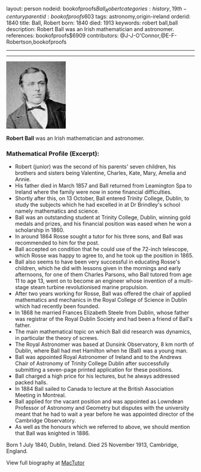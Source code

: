 layout: person
nodeid: bookofproofs$Ball_Robert
categories: history,19th-century
parentid: bookofproofs$603
tags: astronomy,origin-ireland
orderid: 1840
title: Ball, Robert
born: 1840
died: 1913
keywords: robert ball,ball
description: Robert Ball was an Irish mathematician and astronomer.
references: bookofproofs$6909
contributors: @J-J-O'Connor,@E-F-Robertson,bookofproofs

---



---

![Ball_Robert.jpg](https://github.com/bookofproofs/bookofproofs.github.io/blob/main/_sources/_assets/images/portraits/Ball_Robert.jpg?raw=true)

**Robert Ball** was an Irish mathematician and astronomer.

### Mathematical Profile (Excerpt):
* Robert (junior) was the second of his parents' seven children, his brothers and sisters being Valentine, Charles, Kate, Mary, Amelia and Annie.
* His father died in March 1857 and Ball returned from Leamington Spa to Ireland where the family were now in some financial difficulties.
* Shortly after this, on 13 October, Ball entered Trinity College, Dublin, to study the subjects which he had excelled in at Dr Brindley's school namely mathematics and science.
* Ball was an outstanding student at Trinity College, Dublin, winning gold medals and prizes, and his financial position was eased when he won a scholarship in 1860.
* In around 1864 Rosse sought a tutor for his three sons, and Ball was recommended to him for the post.
* Ball accepted on condition that he could use of the 72-inch telescope, which Rosse was happy to agree to, and he took up the position in 1865.
* Ball also seems to have been very successful in educating Rosse's children, which he did with lessons given in the mornings and early afternoons, for one of them Charles Parsons, who Ball tutored from age 11 to age 13, went on to become an engineer whose invention of a multi-stage steam turbine revolutionised marine propulsion.
* After two years working for Rosse, Ball was offered the chair of applied mathematics and mechanics in the Royal College of Science in Dublin which had recently been founded.
* In 1868 he married Frances Elizabeth Steele from Dublin, whose father was registrar of the Royal Dublin Society and had been a friend of Ball's father.
* The main mathematical topic on which Ball did research was dynamics, in particular the theory of screws.
* The Royal Astronomer was based at Dunsink Observatory, 8 km north of Dublin, where Ball had met Hamilton when he (Ball) was a young man.
* Ball was appointed Royal Astronomer of Ireland and to the Andrews Chair of Astronomy of Trinity College Dublin after successfully submitting a seven-page printed application for these positions.
* Ball charged a high price for his lectures, but he always addressed packed halls.
* In 1884 Ball sailed to Canada to lecture at the British Association Meeting in Montreal.
* Ball applied for the vacant position and was appointed as Lowndean Professor of Astronomy and Geometry but disputes with the university meant that he had to wait a year before he was appointed director of the Cambridge Observatory.
* As well as the honours which we referred to above, we should mention that Ball was knighted in 1886.

Born 1 July 1840, Dublin, Ireland. Died 25 November 1913, Cambridge, England.

View full biography at [MacTutor](https://mathshistory.st-andrews.ac.uk/Biographies/Ball_Robert/)
